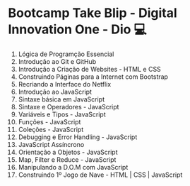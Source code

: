 # Bootcamp Take Blip - Digital Innovation One - Dio 💻

1. Lógica de Programção Essencial
2. Introdução ao Git e GitHub
3. Introdução a Criação de Websites - HTML e CSS
4. Construindo Páginas para a Internet com Bootstrap
5. Recriando a Interface do Netflix
6. Introdução ao JavaScript
7. Sintaxe básica em JavaScript
8. Sintaxe e Operadores - JavaScript
9. Variáveis e Tipos - JavaScript
10. Funções - JavaScript
11. Coleções - JavaScript
12. Debugging e Error Handling - JavaScript
13. JavaScript Assíncrono
14. Orientação a Objetos - JavaScript
15. Map, Filter e Reduce - JavaScript
16. Manipulando a D.O.M com JavaScript
17. Construindo 1º Jogo de Nave - HTML | CSS | JavaScript
